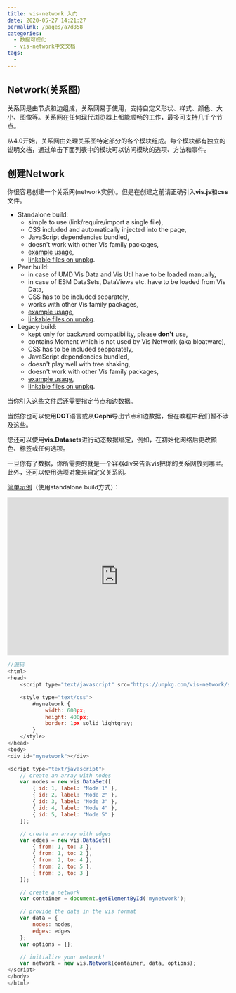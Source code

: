 ```yaml
---
title: vis-network 入门
date: 2020-05-27 14:21:27
permalink: /pages/a7d858
categories: 
  - 数据可视化
  - vis-network中文文档
tags: 
  - 
---
```

## Network(关系图)

关系网是由节点和边组成，关系网易于使用，支持自定义形状、样式、颜色、大小、图像等。关系网在任何现代浏览器上都能顺畅的工作，最多可支持几千个节点。

从4.0开始，关系网由处理关系图特定部分的各个模块组成。每个模块都有独立的说明文档，通过单击下面列表中的模块可以访问模块的选项、方法和事件。

## 创建Network

你很容易创建一个关系网(network实例)。但是在创建之前请正确引入**vis.js**和**css**文件。

- Standalone build:
    - simple to use (link/require/import a single file),
    - CSS included and automatically injected into the page,
    - JavaScript dependencies bundled,
    - doesn't work with other Vis family packages,
    - [example usage](https://visjs.github.io/vis-network/examples/network/basic_usage/standalone.html),
    - [linkable files on unpkg](https://unpkg.com/vis-network/standalone/).
- Peer build:
    - in case of UMD Vis Data and Vis Util have to be loaded manually,
    - in case of ESM DataSets, DataViews etc. have to be loaded from Vis Data,
    - CSS has to be included separately,
    - works with other Vis family packages,
    - [example usage](https://visjs.github.io/vis-network/examples/network/basic_usage/peer.html),
    - [linkable files on unpkg](https://unpkg.com/vis-network/peer/).
- Legacy build:
    - kept only for backward compatibility, please **don't** use,
    - contains Moment which is not used by Vis Network (aka bloatware),
    - CSS has to be included sepparately,
    - JavaScript dependencies bundled,
    - doesn't play well with tree shaking,
    - doesn't work with other Vis family packages,
    - [example usage](https://visjs.github.io/vis-network/examples/network/basic_usage/legacy.html),
    - [linkable files on unpkg](https://unpkg.com/vis-network/dist/).

当你引入这些文件后还需要指定节点和边数据。

当然你也可以使用**DOT**语言或从**Gephi**导出节点和边数据，但在教程中我们暂不涉及这些。

您还可以使用**vis.Datasets**进行动态数据绑定，例如，在初始化网络后更改颜色、标签或任何选项。

一旦你有了数据，你所需要的就是一个容器div来告诉vis把你的关系网放到哪里。此外，还可以使用选项对象来自定义关系网。

[简单示例](https://visjs.github.io/vis-network/examples/network/basicUsage.html)（使用standalone build方式）：


<iframe height="360" style="width: 100%;" scrolling="no" title="Vis Network | Basic usage" src="https://codepen.io/liufeipeng/embed/ExPVGRE?height=400&theme-id=light&default-tab=js,result" frameborder="no" allowtransparency="true" allowfullscreen="true">
  See the Pen <a href='https://codepen.io/liufeipeng/pen/ExPVGRE'>Vis Network | Basic usage</a> by liufeipeng
  (<a href='https://codepen.io/liufeipeng'>@liufeipeng</a>) on <a href='https://codepen.io'>CodePen</a>.
</iframe>


```js
//源码
<html>
<head>
    <script type="text/javascript" src="https://unpkg.com/vis-network/standalone/umd/vis-network.min.js"></script>

    <style type="text/css">
        #mynetwork {
            width: 600px;
            height: 400px;
            border: 1px solid lightgray;
        }
    </style>
</head>
<body>
<div id="mynetwork"></div>

<script type="text/javascript">
    // create an array with nodes
    var nodes = new vis.DataSet([
        { id: 1, label: "Node 1" },
        { id: 2, label: "Node 2" },
        { id: 3, label: "Node 3" },
        { id: 4, label: "Node 4" },
        { id: 5, label: "Node 5" }
    ]);

    // create an array with edges
    var edges = new vis.DataSet([
        { from: 1, to: 3 },
        { from: 1, to: 2 },
        { from: 2, to: 4 },
        { from: 2, to: 5 },
        { from: 3, to: 3 }
    ]);

    // create a network
    var container = document.getElementById('mynetwork');

    // provide the data in the vis format
    var data = {
        nodes: nodes,
        edges: edges
    };
    var options = {};

    // initialize your network!
    var network = new vis.Network(container, data, options);
</script>
</body>
</html>
